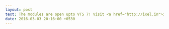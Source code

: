 ```yaml
---
layout: post
text: The modules are open upto VTS 7! Visit <a href="http://ixel.in">iXeL.in</a> and complete the exercises.
date: 2016-03-03 20:16:00 +0530
---
```

